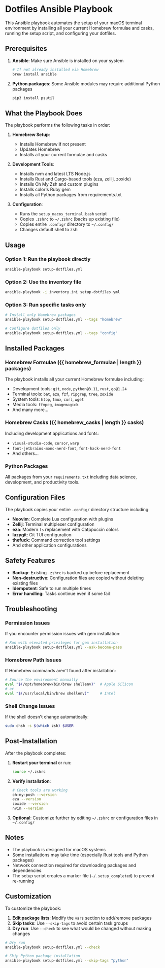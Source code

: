 # Dotfiles Ansible Playbook

This Ansible playbook automates the setup of your macOS terminal environment by installing all your current Homebrew formulae and casks, running the setup script, and configuring your dotfiles.

## Prerequisites

1. **Ansible**: Make sure Ansible is installed on your system
   ```bash
   # If not already installed via Homebrew
   brew install ansible
   ```

2. **Python packages**: Some Ansible modules may require additional Python packages
   ```bash
   pip3 install psutil
   ```

## What the Playbook Does

The playbook performs the following tasks in order:

1. **Homebrew Setup**:
   - Installs Homebrew if not present
   - Updates Homebrew
   - Installs all your current formulae and casks

2. **Development Tools**:
   - Installs nvm and latest LTS Node.js
   - Installs Rust and Cargo-based tools (eza, zellij, zoxide)
   - Installs Oh My Zsh and custom plugins
   - Installs colorls Ruby gem
   - Installs all Python packages from requirements.txt

3. **Configuration**:
   - Runs the `setup_macos_terminal.bash` script
   - Copies `.zshrc` to `~/.zshrc` (backs up existing file)
   - Copies entire `.config/` directory to `~/.config/`
   - Changes default shell to zsh

## Usage

### Option 1: Run the playbook directly
```bash
ansible-playbook setup-dotfiles.yml
```

### Option 2: Use the inventory file
```bash
ansible-playbook -i inventory.ini setup-dotfiles.yml
```

### Option 3: Run specific tasks only
```bash
# Install only Homebrew packages
ansible-playbook setup-dotfiles.yml --tags "homebrew"

# Configure dotfiles only
ansible-playbook setup-dotfiles.yml --tags "config"
```

## Installed Packages

### Homebrew Formulae ({{ homebrew_formulae | length }} packages)
The playbook installs all your current Homebrew formulae including:
- Development tools: `git`, `node`, `python@3.11`, `rust`, `go@1.24`
- Terminal tools: `bat`, `eza`, `fzf`, `ripgrep`, `tree`, `zoxide`
- System tools: `htop`, `tmux`, `curl`, `wget`
- Media tools: `ffmpeg`, `imagemagick`
- And many more...

### Homebrew Casks ({{ homebrew_casks | length }} casks)
Including development applications and fonts:
- `visual-studio-code`, `cursor`, `warp`
- `font-jetbrains-mono-nerd-font`, `font-hack-nerd-font`
- And others...

### Python Packages
All packages from your `requirements.txt` including data science, development, and productivity tools.

## Configuration Files

The playbook copies your entire `.config/` directory structure including:
- **Neovim**: Complete Lua configuration with plugins
- **Zellij**: Terminal multiplexer configuration
- **eza**: Modern `ls` replacement with Catppuccin colors
- **lazygit**: Git TUI configuration
- **thefuck**: Command correction tool settings
- And other application configurations

## Safety Features

- **Backup**: Existing `.zshrc` is backed up before replacement
- **Non-destructive**: Configuration files are copied without deleting existing files
- **Idempotent**: Safe to run multiple times
- **Error handling**: Tasks continue even if some fail

## Troubleshooting

### Permission Issues
If you encounter permission issues with gem installation:
```bash
# Run with elevated privileges for gem installation
ansible-playbook setup-dotfiles.yml --ask-become-pass
```

### Homebrew Path Issues
If Homebrew commands aren't found after installation:
```bash
# Source the environment manually
eval "$(/opt/homebrew/bin/brew shellenv)"  # Apple Silicon
# or
eval "$(/usr/local/bin/brew shellenv)"     # Intel
```

### Shell Change Issues
If the shell doesn't change automatically:
```bash
sudo chsh -s $(which zsh) $USER
```

## Post-Installation

After the playbook completes:

1. **Restart your terminal** or run:
   ```bash
   source ~/.zshrc
   ```

2. **Verify installation**:
   ```bash
   # Check tools are working
   oh-my-posh --version
   eza --version
   zoxide --version
   nvim --version
   ```

3. **Optional**: Customize further by editing `~/.zshrc` or configuration files in `~/.config/`

## Notes

- The playbook is designed for macOS systems
- Some installations may take time (especially Rust tools and Python packages)
- Network connection required for downloading packages and dependencies
- The setup script creates a marker file (`~/.setup_completed`) to prevent re-running

## Customization

To customize the playbook:

1. **Edit package lists**: Modify the `vars` section to add/remove packages
2. **Skip tasks**: Use `--skip-tags` to avoid certain task groups
3. **Dry run**: Use `--check` to see what would be changed without making changes

```bash
# Dry run
ansible-playbook setup-dotfiles.yml --check

# Skip Python package installation
ansible-playbook setup-dotfiles.yml --skip-tags "python"
```

